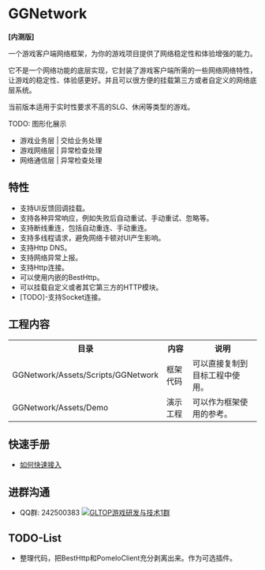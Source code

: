 # GGNetwork

**[内测版]**

一个游戏客户端网络框架，为你的游戏项目提供了网络稳定性和体验增强的能力。

它不是一个网络功能的底层实现，它封装了游戏客户端所需的一些网络网络特性，让游戏的稳定性、体验感更好。并且可以很方便的挂载第三方或者自定义的网络底层系统。

当前版本适用于实时性要求不高的SLG、休闲等类型的游戏。

TODO: 图形化展示
* 游戏业务层 | 交给业务处理
* 游戏网络层 | 异常检查处理
* 网络通信层 | 异常检查处理

## 特性
* 支持UI反馈回调挂载。
* 支持各种异常响应，例如失败后自动重试、手动重试、忽略等。
* 支持断线重连，包括自动重连、手动重连。
* 支持多线程请求，避免网络卡顿对UI产生影响。
* 支持Http DNS。
* 支持网络异常上报。
* 支持Http连接。
* 可以使用内嵌的BestHttp。
* 可以挂载自定义或者其它第三方的HTTP模块。
* [TODO]-支持Socket连接。

## 工程内容
<table>
    <tr><th>目录</th><th>内容</th><th>说明</th></tr>
    <tr>
        <td>GGNetwork/Assets/Scripts/GGNetwork</td>
        <td>框架代码</td>
        <td>可以直接复制到目标工程中使用。</td>
    </tr>
    <tr>
        <td>GGNetwork/Assets/Demo</td>
        <td>演示工程</td>
        <td>可以作为框架使用的参考。</td>
    </tr>
</table>

## 快速手册 
* [如何快速接入](/documents/quickstart.md)

## 进群沟通
* QQ群: 242500383 [![GLTOP游戏研发与技术1群](https://pub.idqqimg.com/wpa/images/group.png)](https://qm.qq.com/cgi-bin/qm/qr?k=fy4Z65nE-5Jd1ay8FkJpDc9iPJyW3d38&jump_from=webapi) 

## TODO-List
* 整理代码，把BestHttp和PomeloClient充分剥离出来。作为可选插件。
